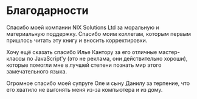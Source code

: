 # Благодарности

Спасибо моей компании NIX Solutions Ltd за моральную и материальную поддержку. Спасибо моим коллегам,
которым первым пришлось читать эту книгу и вносить корректировки.

Хочу ещё сказать спасибо Илье Кантору за его отличные мастер-классы по JavaScript'у (это не реклама, они действительно хороши),
которые помогли мне в лучшей степени познать мир этого замечательного языка.

Огромное спасибо моей супруге Оле и сыну Данилу за терпение, что его хватило не выгонять меня из-за компьютера и из дому.